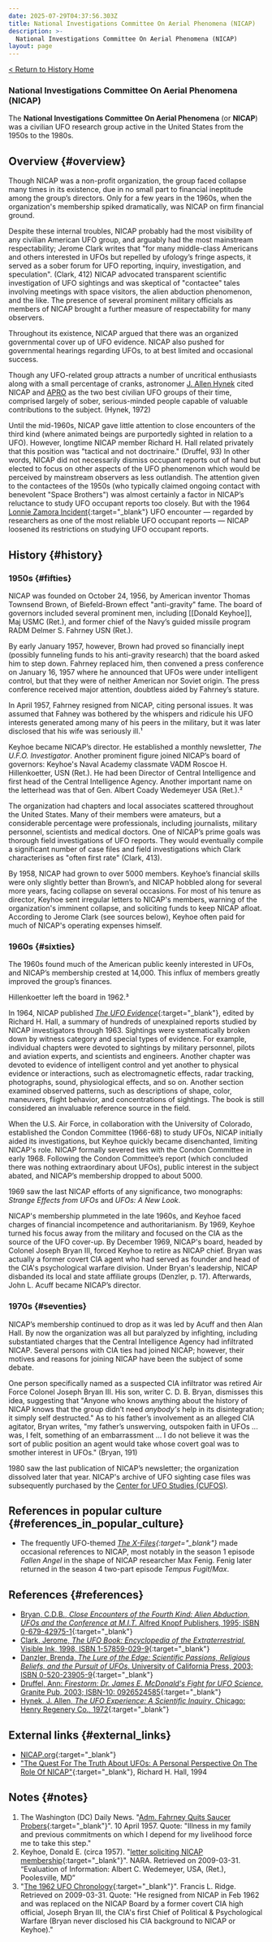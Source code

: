 ```yaml
---
date: 2025-07-29T04:37:56.303Z
title: National Investigations Committee On Aerial Phenomena (NICAP)
description: >-
  National Investigations Committee On Aerial Phenomena (NICAP)
layout: page
---
```


[< Return to History Home](/History-TriState)

### National Investigations Committee On Aerial Phenomena (NICAP)
The **National Investigations Committee On Aerial Phenomena** (or
**NICAP**) was a civilian UFO research group active in
the United States from the 1950s to the
1980s.

Overview {#overview}
--------

Though NICAP was a non-profit
organization, the group faced
collapse many times in its existence, due in no small part to financial
ineptitude among the group’s directors. Only for a few years in the
1960s, when the organization's membership spiked dramatically, was NICAP
on firm financial ground.

Despite these internal troubles, NICAP probably had the most visibility
of any civilian American UFO group, and arguably had the most mainstream
respectability; Jerome Clark writes that "for
many middle-class Americans and others interested in UFOs but repelled
by ufology’s fringe aspects, it served as a sober
forum for UFO reporting, inquiry, investigation, and
speculation". (Clark, 412) NICAP advocated
transparent scientific investigation of UFO sightings and
was skeptical of "contactee" tales involving
meetings with space visitors, the alien abduction phenomenon, and the like. The presence
of several prominent military officials as members of NICAP brought a
further measure of respectability for many observers.

Throughout its existence, NICAP argued that there was an organized
governmental cover up of UFO evidence. NICAP also
pushed for governmental hearings regarding UFOs, to at best limited and
occasional success.

Though any UFO-related group attracts a number of uncritical enthusiasts
along with a small percentage of cranks,
astronomer [J. Allen Hynek](JAllenHynek) cited NICAP and
[APRO](APRO) as the two best civilian UFO groups of their
time, comprised largely of sober, serious-minded people capable of
valuable contributions to the subject. (Hynek, 1972)

Until the mid-1960s, NICAP gave little attention to close encounters of
the third kind (where animated beings are purportedly sighted in
relation to a UFO). However, longtime NICAP member Richard H. Hall related privately that this position
was "tactical and not doctrinaire." (Druffel, 93)
In other words, NICAP did not necessarily dismiss occupant reports out
of hand but elected to focus on other aspects of the UFO phenomenon
which would be perceived by mainstream observers as less outlandish. The
attention given to the contactees of the 1950s
(who typically claimed ongoing contact with benevolent "Space Brothers") was almost certainly a factor in
NICAP’s reluctance to study UFO occupant reports too closely. But with
the 1964 [Lonnie Zamora Incident](https://socorronm.org/location-activity/socorro-landing-a-ufo-story/){:target="_blank"} UFO encounter —
regarded by researchers as one of the most reliable UFO occupant reports
— NICAP loosened its restrictions on studying UFO occupant reports.

History {#history}
-------

### 1950s {#fifties}

NICAP was founded on October 24, 1956, by American inventor Thomas Townsend Brown, of Biefeld-Brown effect "anti-gravity" fame. The board of
governors included several prominent
men, including [[Donald Keyhoe]],
Maj USMC (Ret.), and former chief of the Navy’s guided
missile program RADM Delmer S. Fahrney
USN (Ret.).

By early January 1957, however, Brown had proved so financially inept (possibly funneling funds to his anti-gravity research)
that the board asked him to step down. Fahrney replaced him, then
convened a press conference on January
16, 1957 where he announced that UFOs were under intelligent control,
but that they were of neither American nor Soviet origin. The press
conference received major attention, doubtless aided by Fahrney’s
stature.

In April 1957, Fahrney resigned from NICAP, citing personal issues. It was assumed that Fahney was bothered by the whispers and ridicule his UFO
interests generated among many of his peers in the military, but it was later disclosed that his wife was seriously ill.¹

Keyhoe became NICAP’s director. He established a monthly newsletter,
*The U.F.O. Investigator*. Another prominent figure joined NICAP’s board
of governors: Keyhoe's Naval
Academy
classmate
VADM Roscoe H. Hillenkoetter, USN (Ret.). He had
been Director of Central Intelligence and first
head of the Central Intelligence Agency. Another important name
on the letterhead was that of Gen.
Albert Coady Wedemeyer
USA (Ret.).²

The organization had chapters and local associates scattered throughout
the United States. Many of their members were amateurs, but a
considerable percentage were professionals, including
journalists, military
personnel,
scientists and medical
doctors. One of NICAP’s prime goals was
thorough field investigations of UFO reports. They would eventually
compile a significant number of case files and field investigations
which Clark characterises as "often first rate" (Clark, 413).

By 1958, NICAP had grown to over 5000 members. Keyhoe’s financial skills
were only slightly better than Brown’s, and NICAP hobbled along for
several more years, facing collapse on several occasions. For most of
his tenure as director, Keyhoe sent irregular letters to NICAP's
members, warning of the organization's imminent collapse, and soliciting
funds to keep NICAP afloat. According to Jerome Clark (see
sources below), Keyhoe often paid for much of NICAP's operating expenses
himself.

### 1960s {#sixties}

The 1960s found much of the American public keenly interested in UFOs,
and NICAP’s membership crested at 14,000. This influx of members greatly
improved the group’s finances.

Hillenkoetter left the board in 1962.³

In 1964, NICAP published [*The UFO Evidence*](http://www.nicap.org/ufoe/cover.htm){:target="_blank"}, edited by 
Richard H. Hall, a summary of hundreds of unexplained
reports studied by NICAP investigators through 1963. Sightings were
systematically broken down by witness category and special types of
evidence. For example, individual chapters were devoted to sightings by
military personnel, pilots and aviation experts, and scientists and
engineers. Another chapter was devoted to evidence of intelligent
control and yet another to physical evidence or interactions, such as
electromagnetic effects, radar tracking,
photographs, sound, physiological effects, and so on. Another section
examined observed patterns, such as descriptions of shape, color,
maneuvers, flight behavior, and concentrations of sightings. The book is
still considered an invaluable reference source in the field.

When the U.S. Air Force, in collaboration
with the University of Colorado, established the
Condon Committee (1966-68) to study UFOs,
NICAP initially aided its investigations, but Keyhoe quickly became
disenchanted, limiting NICAP's role. NICAP formally severed ties with
the Condon Committee in early 1968. Following the Condon Committee’s
report (which concluded there was nothing extraordinary about UFOs),
public interest in the subject abated, and NICAP’s membership dropped to
about 5000.

1969 saw the last NICAP efforts of any significance, two
monographs: *Strange Effects from UFOs* and
*UFOs: A New Look*.

NICAP's membership plummeted in the late 1960s, and Keyhoe faced charges
of financial incompetence and authoritarianism. By 1969, Keyhoe turned
his focus away from the military and focused on the CIA as the source of
the UFO cover-up. By December 1969, NICAP's board, headed by
Colonel Joseph Bryan
III, forced Keyhoe to retire as NICAP
chief. Bryan was actually a former covert CIA agent who had served as
founder and head of the CIA's psychological
warfare division. Under Bryan's
leadership, NICAP disbanded its local and state affiliate groups
(Denzler, p. 17). Afterwards, John L. Acuff became
NICAP’s director.

### 1970s {#seventies}

NICAP’s membership continued to drop as it was led by Acuff and then
Alan Hall. By now the organization was all but paralyzed by infighting,
including substantiated charges that the Central Intelligence
Agency had infiltrated NICAP.
Several persons with CIA ties had joined NICAP; however, their
motives and reasons for joining NICAP have been the subject of some
debate.

One person specifically named as a suspected CIA infiltrator was retired
Air Force Colonel Joseph Bryan III. His son, writer C. D. B.
Bryan, dismisses this idea, suggesting that
"Anyone who knows anything about the history of NICAP knows that the
group didn’t need *anybody's* help in its disintegration; it simply self
destructed." As to his father’s involvement as an alleged CIA agitator,
Bryan writes, "my father’s unswerving, outspoken faith in UFOs ... was,
I felt, something of an embarrassment ... I do not believe it was the
sort of public position an agent would take whose covert goal was to
smother interest in UFOs." (Bryan, 191)

1980 saw the last publication of NICAP’s newsletter; the organization
dissolved later that year. NICAP's archive of UFO sighting case files
was subsequently purchased by the [Center for UFO Studies (CUFOS)](CUFOS).

References in popular culture {#references_in_popular_culture}
-----------------------------

-   The frequently UFO-themed
    *[The X-Files](https://amzn.to/4m8Qk3J){:target="_blank"}* made occasional references to
    NICAP, most notably in the season
    1 episode *Fallen Angel* in the shape of NICAP
    researcher Max Fenig. Fenig later returned in the season
    4 two-part episode *Tempus Fugit*/*Max*.

References {#references}
----------

-   [Bryan, C.D.B., *Close Encounters of the Fourth Kind: Alien Abduction, UFOs and the Conference at M.I.T.* Alfred Knopf Publishers, 1995; ISBN 0-679-42975-1](https://amzn.to/45h93TZ){:target="_blank"}
-   [Clark, Jerome, *The UFO Book: Encyclopedia of the Extraterrestrial*, Visible Ink, 1998, ISBN 1-57859-029-9](https://amzn.to/4kFb0PA){:target="_blank"}
-   [Danzler, Brenda, *The Lure of the Edge: Scientific Passions, Religious Beliefs, and the Pursuit of UFOs*. University of California Press, 2003; ISBN 0-520-23905-9](https://amzn.to/4l834Xw){:target="_blank"}
-   [Druffel, Ann: *Firestorm: Dr. James E. McDonald's Fight for UFO Science*, Granite Pub, 2003; ISBN-10: 0926524585](https://amzn.to/4lMlH4l){:target="_blank"}
-   [Hynek, J. Allen, *The UFO Experience: A Scientific Inquiry*,
    Chicago: Henry Regenery Co., 1972](https://amzn.to/4lSgY0D){:target="_blank"}

External links {#external_links}
--------------

-   [NICAP.org](http://www.nicap.org){:target="_blank"}
-   ["The Quest For The Truth About UFOs: A Personal Perspective On The Role Of NICAP"](http://www.nicap.org/papers/hall-IUR1994.htm){:target="_blank"},
    Richard H. Hall, 1994

Notes {#notes}
-----

1. The Washington (DC) Daily News. "[Adm. Fahrney Quits Saucer Probers](https://web.archive.org/web/20120222013443/http://www.bluebookarchive.org/page.aspx?PageCode=NARA-PBB89-856){:target="_blank"}". 10 April 1957. Quote: "Illness in my family and previous commitments on which I depend for my livelihood force me to take this step."
2. Keyhoe, Donald E. (circa 1957). "[letter soliciting NICAP membership](https://web.archive.org/web/20120222013425/http://www.bluebookarchive.org/page.aspx?PageCode=NARA-PBB89-855){:target="_blank"}". NARA. Retrieved on 2009-03-31. “Evaluation of Information: Albert C. Wedemeyer, USA, (Ret.), Poolesville, MD”
3. "[The 1962 UFO Chronology](http://www.nicap.org/chronos/1962fullrep.htm){:target="_blank"}". Francis L. Ridge. Retrieved on 2009-03-31. Quote: "He resigned from NICAP in Feb 1962 and was replaced on the NICAP Board by a former covert CIA high official, Joseph Bryan III, the CIA's first Chief of Political & Psychological Warfare (Bryan never disclosed his CIA background to NICAP or Keyhoe)."